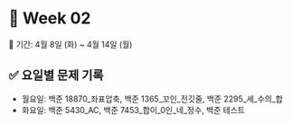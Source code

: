 ﻿# 📘 Week 02

<!-- 기간 시작 -->
📆 기간: 4월 8일 (화) ~ 4월 14일 (월)
<!-- 기간 끝 -->

<!-- 요일별 기록 시작 -->
## ✅ 요일별 문제 기록
- 월요일: 백준 18870_좌표압축, 백준 1365_꼬인_전깃줄, 백준 2295_세_수의_합
- 화요일: 백준 5430_AC, 백준 7453_합이_0인_네_정수, 백준 테스트
<!-- 요일별 기록 끝 -->